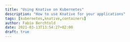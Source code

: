 ```yaml
---
title: "Using Knative on Kubernetes"
description: "How to use Knative for your applications"
tags: [kubernetes,knative,containers]
author: Fabio Berchtold
date: 2021-03-13T13:54:27+02:00
draft: true
---
```

